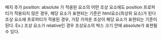 배지 추가
position: absolute 가 적용된 요소의
어떤 조상 요소에도 position 프로퍼티가 적용되지 않은 경우, 
해당 요소가 표현되는 기준은 html요소(최상위 요소)가 된다 
조상 요소에 프로퍼티가 적용된 경우,
가장 가까운 조상이 해당 요소가 표현되는 기준이 된다.
Ex.)
조상 요소가 relative인 경우 조상요소의 박스 크기 안에 absolute가 표현될 수 있다.